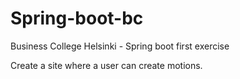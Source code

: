# Spring-boot-bc

Business College Helsinki - Spring boot first exercise

Create a site where a user can create motions.
